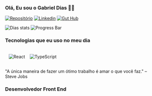 
### Olá, Eu sou o Gabriel Dias ✋🏼

[![Repositório](https://img.shields.io/website-up-down-green-red/http/monip.org.svg)](https://repositoriodias.netlify.app/)
[![Linkedin](https://img.shields.io/badge/LinkedIn-0077B5?style=for-the-badge&logo=linkedin&logoColor=white)](https://www.linkedin.com/in/gabriel-dias-8a8209255/)
[![Gut Hub](https://img.shields.io/badge/GitHub-100000?style=for-the-badge&logo=github&logoColor=white)](https://github.com/DiiasDev)

![Dias stats](https://github-readme-stats.vercel.app/api/top-langs/?username=DiiasDev&layout=compact)
![Progress Bar](https://github-readme-stats.vercel.app/api/top-langs/?username=DiiasDev&hide_progress=true)


### Tecnologias que eu uso no meu dia

<div style="Display: inline_block"><br/>
    <img align="center" alt="" src="https://img.shields.io/badge/HTML5-E34F26?style=for-the-badge&logo=html5&logoColor=white">
    <img align="center" alt="" src="https://img.shields.io/badge/CSS3-1572B6?style=for-the-badge&logo=css3&logoColor=white">
    <img align="center" alt="" src="https://img.shields.io/badge/Python-14354C?style=for-the-badge&logo=python&logoColor=white">
    <img align="center" alt="React" src="https://img.shields.io/badge/React-20232A?style=for-the-badge&logo=react&logoColor=61DAFB">
    <img align="center" alt="" src="https://img.shields.io/badge/MySQL-00000F?style=for-the-badge&logo=mysql&logoColor=white">
    <img align="center" alt="" src="https://img.shields.io/badge/Netlify-00C7B7?style=for-the-badge&logo=netlify&logoColor=white">
    <img align="center" alt="" src="https://img.shields.io/badge/JavaScript-F7DF1E?style=for-the-badge&logo=javascript&logoColor=black">
    <img align="center" alt="TypeScript" src="https://img.shields.io/badge/TypeScript-3178C6?style=for-the-badge&logo=typescript&logoColor=white">
    <img align="center" alt="" src="https://img.shields.io/badge/Node.js-43853D?style=for-the-badge&logo=node.js&logoColor=white">
    <img align="center" alt="" src="https://img.shields.io/badge/Vue-4FC08D?style=for-the-badge&logo=vue.js&logoColor=white">
    <img align="center" alt="" src="https://img.shields.io/badge/Vuetify-1867C0?style=for-the-badge&logo=vuetify&logoColor=white">
</div></br>

"A única maneira de fazer um ótimo trabalho é amar o que você faz." – Steve Jobs

### Desenvolvedor Front End
